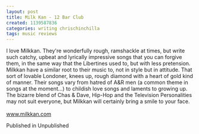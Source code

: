 ```yaml
---
layout: post
title: Milk Kan - 12 Bar Club
created: 1139587836
categories: writing chrischinchilla
tags: music reviews
---
```


I love Milkkan. They're wonderfully rough, ramshackle at times, but write such catchy, upbeat and lyrically impressive songs that you can forgive them, in the same way that the Libertines used to, but with less pretension. Milkkan have a similar root to their music to, not in style but in attitude. That sort of lovable Londoner, knees up, rough diamond with a heart of gold kind of manner. Their songs vary from hatred of A&R men (a common theme in songs at the moment...) to childish love songs and laments to growing up. The bizarre blend of Chas & Dave, Hip-Hop and the Television Personalities may not suit everyone, but Milkkan will certainly bring a smile to your face.<br><br><a href='https://www.milkkan.com' target='_blank'>www.milkkan.com</a>

Published in Unpublished
